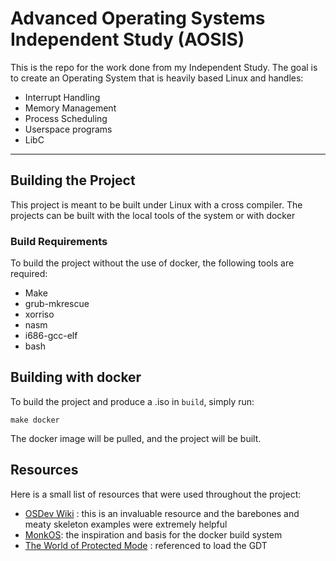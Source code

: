 # Advanced Operating Systems Independent Study (AOSIS)

This is the repo for the work done from my Independent Study. The goal is to create an Operating System that is heavily based Linux and handles:
* Interrupt Handling
* Memory Management
* Process Scheduling
* Userspace programs
* LibC

---
## Building the Project
This project is meant to be built under Linux with a cross compiler. The projects can be built with the local tools of the system or with docker

### Build Requirements
To build the project without the use of docker, the following tools are required:
* Make
* grub-mkrescue
* xorriso
* nasm
* i686-gcc-elf
* bash

## Building with docker
To build the project and produce a .iso in `build`, simply run:
```
make docker
```
The docker image will be pulled, and the project will be built. 

## Resources
Here is a small list of resources that were used throughout the project:
* [OSDev Wiki](https://wiki.osdev.org/Main_Page/) : this is an invaluable resource and the barebones and meaty skeleton examples were extremely helpful
* [MonkOS](https://github.com/beevik/MonkOS): the inspiration and basis for the docker build system
* [The World of Protected Mode](https://web.archive.org/web/20190424213806/http://www.osdever.net/tutorials/view/the-world-of-protected-mode) : referenced to load the GDT

